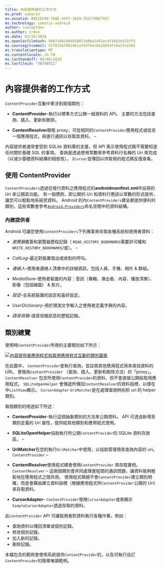 ```yaml
---
title: 內容提供者的工作方式
ms.prod: xamarin
ms.assetid: B9E2EF89-7EBE-45F5-1ED9-7D2C70BE792C
ms.technology: xamarin-android
author: conceptdev
ms.author: crdun
ms.date: 02/16/2018
ms.openlocfilehash: 9d8710b3b88b59871b88a1d42ec4f4bb3e515ff5
ms.sourcegitcommit: 57f815bf0024b1afe9754c0e28054fc0a53ce302
ms.translationtype: MT
ms.contentlocale: zh-TW
ms.lasthandoff: 09/06/2019
ms.locfileid: "70756511"
---
```

# <a name="how-content-providers-work"></a>內容提供者的工作方式

`ContentProvider`互動中牽涉到兩個類別：

- **ContentProvider**&ndash;執行以標準方式公開一組資料的 API。 主要的方法包括查詢、插入、更新和刪除。

- **ContentResolver**靜態 proxy，可從相同的`ContentProvider`應用程式或從另一個應用程式，與進行通訊以存取其資料。 &ndash;

內容提供者通常會受到 SQLite 資料庫的支援，但 API 表示使用程式碼不需要知道任何關於基礎 SQL 的事項。 查詢是透過使用常數來參考資料行名稱的 Uri 來完成（以減少基礎資料結構的相依性）， `ICursor`並傳回以供取用的程式碼反復查看。

## <a name="consuming-a-contentprovider"></a>使用 ContentProvider

`ContentProviders`透過在發行資料之應用程式的**androidmanifest.xml**中註冊的 Uri 來公開其功能。 有一個慣例，即公開的 Uri 和資料行應該以常數的形式提供，讓您可以輕鬆地系結至資料。 Android 的內`ContentProviders`建全都提供便利的類別，這些常數會參考[`Android.Providers`](xref:Android.Provider)命名空間中的資料結構。

### <a name="built-in-providers"></a>內建提供者

Android 可讓您使用`ContentProviders`下列專案來存取各種系統和使用者資料：

- *瀏覽器*書簽和瀏覽器歷程記錄（ `READ_HISTORY_BOOKMARKS`需要許可權和`WRITE_HISTORY_BOOKMARKS`/或）。 &ndash;

- *CallLog*&ndash;最近對裝置發出或收到的呼叫。

- *連絡人*&ndash;使用者連絡人清單中的詳細資訊，包括人員、手機、相片 & 群組。

- *MediaStore*&ndash;使用者裝置的內容：音訊（專輯、演出者、內容、播放清單）、影像（包括縮圖） & 影片。

- *設定*&ndash;全系統裝置的設定和喜好設定。

- *UserDictionary*&ndash;用於預測文字輸入之使用者定義字典的內容。

- *語音信箱*&ndash;語音信箱訊息的歷程記錄。

## <a name="classes-overview"></a>類別總覽

使用時`ContentProvider`所用的主要類別如下所示：

[![內容提供者應用程式和取用應用程式互動的類別圖表](how-it-works-images/classdiagram1.png)](how-it-works-images/classdiagram1.png#lightbox)

在此圖中， `ContentProvider`會執行查詢，並註冊其他應用程式用來尋找資料的 URI。 會做為`ContentProvider` （查詢、插入、更新和刪除方法）的「proxy」。 `ContentResolver` 包含所使用`ContentProvider`的資料，但不會直接公開給取用應用程式。 `SQLiteOpenHelper`
會傳遞所傳回`ContentResolver`的資料指標，以便在中`ListView`顯示。 `CursorAdapter` `UriMatcher`是在處理查詢時剖析 uri 的 helper 類別。

每個類別的用途如下所述：

- **ContentProvider**&ndash;執行這個抽象類別的方法來公開資料。 API 可透過新增至類別定義的 Uri 屬性，提供給其他類別和應用程式使用。

- **SQLiteOpenHelper**協助執行所公開`ContentProvider`的 SQLite 資料存放區。 &ndash;

- **UriMatcher**在您的執行`UriMatcher`中使用，以協助管理用來查詢內容的 uri。 `ContentProvider` &ndash;

- **ContentResolver**使用程式碼會使用`ContentProvider` 來存取實例。`ContentResolver` &ndash; 這兩個類別會共同處理進程間的通訊問題，讓資料能夠輕鬆地在應用程式之間共用。 使用程式碼絕不會`ContentProvider`建立類別明確，而是會藉由建立資料指標（根據應用程式所`ContentProvider`公開的 Uri）來存取資料。

- **CursorAdapter**&ndash; `ContentProvider`使用`CursorAdapter`或來顯示`SimpleCursorAdapter`透過存取的資料。

此`ContentProvider` API 可讓取用者對資料執行各種作業，例如：

- 查詢資料以傳回清單或個別記錄。
- 修改個別記錄。
- 加入新的記錄。
- 刪除記錄。

本檔包含的範例會使用系統提供`ContentProvider`的，以及可執行自訂`ContentProvider`的簡單唯讀範例。
